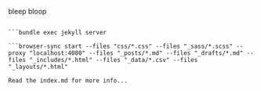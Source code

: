 bleep bloop

```bundle

```bundle exec jekyll server

```browser-sync start --files "css/*.css" --files "_sass/*.scss" --proxy "localhost:4000" --files "_posts/*.md" --files "_drafts/*.md" --files "_includes/*.html" --files "_data/*.csv" --files "_layouts/*.html"

Read the index.md for more info...
